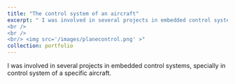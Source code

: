 ```yaml
---
title: "The control system of an aircraft"
excerpt: " I was involved in several projects in embedded control systems, specially in control system of a specific aircraft. 
<br />
<br />
<br/> <img src='/images/planecontrol.png' >"
collection: portfolio
---
```


 I was involved in several projects in embedded control systems, specially in control system of a specific aircraft.

